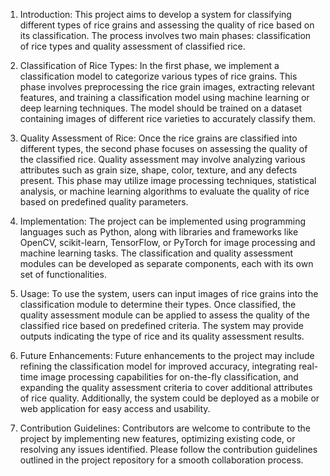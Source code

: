1. Introduction:
This project aims to develop a system for classifying different types of rice grains and assessing the quality of rice based on its classification.
The process involves two main phases: classification of rice types and quality assessment of classified rice.

3. Classification of Rice Types:
In the first phase, we implement a classification model to categorize various types of rice grains. This phase involves preprocessing the rice grain images,
extracting relevant features, and training a classification model using machine learning or deep learning techniques. The model should be trained on a dataset
containing images of different rice varieties to accurately classify them.

5. Quality Assessment of Rice:
Once the rice grains are classified into different types, the second phase focuses on assessing the quality of the classified rice. Quality assessment may
involve analyzing various attributes such as grain size, shape, color, texture, and any defects present. This phase may utilize image processing techniques,
statistical analysis, or machine learning algorithms to evaluate the quality of rice based on predefined quality parameters.

7. Implementation:
The project can be implemented using programming languages such as Python, along with libraries and frameworks like OpenCV, scikit-learn, TensorFlow,
or PyTorch for image processing and machine learning tasks. The classification and quality assessment modules can be developed as separate components,
each with its own set of functionalities.

9. Usage:
To use the system, users can input images of rice grains into the classification module to determine their types. Once classified, the quality assessment module
can be applied to assess the quality of the classified rice based on predefined criteria. The system may provide outputs indicating the type of rice and its quality
assessment results.

11. Future Enhancements:
Future enhancements to the project may include refining the classification model for improved accuracy, integrating real-time image processing capabilities for on-the-fly
classification, and expanding the quality assessment criteria to cover additional attributes of rice quality. Additionally, the system could be deployed as a mobile or web
application for easy access and usability.

13. Contribution Guidelines:
Contributors are welcome to contribute to the project by implementing new features, optimizing existing code, or resolving any issues identified. Please follow the
contribution guidelines outlined in the project repository for a smooth collaboration process.

